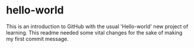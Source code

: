 # hello-world
This is an introduction to GitHub with the usual 'Hello-world' new project of learning.
This readme needed some vital changes for the sake of making my first commit message.
